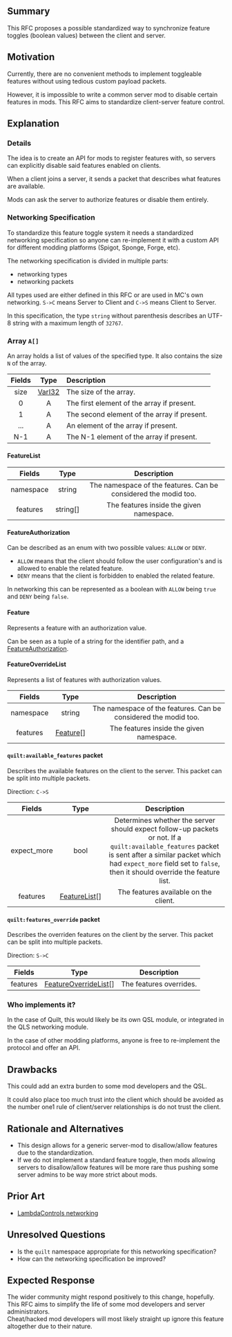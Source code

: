 ## Summary

This RFC proposes a possible standardized way to synchronize feature toggles (boolean values) between the client and server.


## Motivation

Currently, there are no convenient methods to implement toggleable features without using tedious custom payload packets.

However, it is impossible to write a common server mod to disable certain features in mods. This RFC aims to standardize client-server feature control.


## Explanation

### Details

The idea is to create an API for mods to register features with, so servers can explicitly disable said features enabled on clients.

When a client joins a server, it sends a packet that describes what features are available.

Mods can ask the server to authorize features or disable them entirely.

### Networking Specification

To standardize this feature toggle system it needs a standardized networking specification so anyone can re-implement it with a custom API for different modding platforms (Spigot, Sponge, Forge, etc).

The networking specification is divided in multiple parts:
 - networking types
 - networking packets

All types used are either defined in this RFC or are used in MC's own networking. `S->C` means Server to Client and `C->S` means Client to Server.

In this specification, the type `string` without parenthesis describes an UTF-8 string with a maximum length of `32767`.

### Array `A[]`

An array holds a list of values of the specified type.
It also contains the size `N` of the array.

| Fields | Type     | Description                                 |
|:------:|:--------:|:--------------------------------------------|
| size   | [VarI32] | The size of the array.                      |
| 0      | A        | The first element of the array if present.  |
| 1      | A        | The second element of the array if present. |
| ...    | A        | An element of the array if present.         |
| N-1    | A        | The N-1 element of the array if present.    |

#### FeatureList

| Fields    | Type     | Description                                                     |
|:---------:|:--------:|:---------------------------------------------------------------:|
| namespace | string   | The namespace of the features. Can be considered the modid too. |
| features  | string[] | The features inside the given namespace.                        |

#### FeatureAuthorization

Can be described as an enum with two possible values: `ALLOW` or `DENY`.

 - `ALLOW` means that the client should follow the user configuration's and is allowed to enable the related feature.
 - `DENY` means that the client is forbidden to enabled the related feature.

In networking this can be represented as a boolean with `ALLOW` being `true` and `DENY` being `false`.

#### Feature

Represents a feature with an authorization value.

Can be seen as a tuple of a string for the identifier path, and a [FeatureAuthorization].

#### FeatureOverrideList

Represents a list of features with authorization values.

| Fields    | Type     | Description                                                     |
|:---------:|:--------:|:---------------------------------------------------------------:|
| namespace | string   | The namespace of the features. Can be considered the modid too. |
| features  | [Feature]\[\] | The features inside the given namespace.                        |

#### `quilt:available_features` packet

Describes the available features on the client to the server. This packet can be split into multiple packets.

Direction: `C->S`

| Fields      | Type              | Description                                                     |
|:-----------:|:-----------------:|:---------------------------------------------------------------:|
| expect_more | bool              | Determines whether the server should expect follow-up packets or not. If a `quilt:available_features` packet is sent after a similar packet which had `expect_more` field set to `false`, then it should override the feature list. |
| features    | [FeatureList]\[\] | The features available on the client.                           |

#### `quilt:features_override` packet

Describes the overriden features on the client by the server. This packet can be split into multiple packets.

Direction: `S->C`

| Fields      | Type                      | Description             |
|:-----------:|:-------------------------:|:-----------------------:|
| features    | [FeatureOverrideList]\[\] | The features overrides. |

### Who implements it?

In the case of Quilt, this would likely be its own QSL module, or integrated in the QLS networking module.

In the case of other modding platforms, anyone is free to re-implement the protocol and offer an API.

## Drawbacks

This could add an extra burden to some mod developers and the QSL.

It could also place too much trust into the client which should be avoided as the number one1 rule of client/server relationships is do not trust the client.


## Rationale and Alternatives

- This design allows for a generic server-mod to disallow/allow features due to the standardization.
- If we do not implement a standard feature toggle, then mods allowing servers to disallow/allow features will be more rare thus pushing some server admins to be way more strict about mods.


## Prior Art

 - [LambdaControls networking](https://github.com/LambdAurora/LambdaControls/wiki/LambdaControls-Networking#lambdacontrolsfeature)


## Unresolved Questions

- Is the `quilt` namespace appropriate for this networking specification?
- How can the networking specification be improved?


## Expected Response

The wider community might respond positively to this change, hopefully. This RFC aims to simplify the life of some mod developers and server administrators.  
Cheat/hacked mod developers will most likely straight up ignore this feature altogether due to their nature.

[VarI32]: https://wiki.vg/Protocol#VarInt_and_VarLong "wiki.vg documentation"
[FeatureAuthorization]: #FeatureAuthorization "FeatureAuthorization enum"
[FeatureList]: #FeatureList "FeatureList object"
[Feature]: #Feature "Feature tuple"
[FeatureOverrideList]: #FeatureOverrideList "FeatureOverrideList object"
